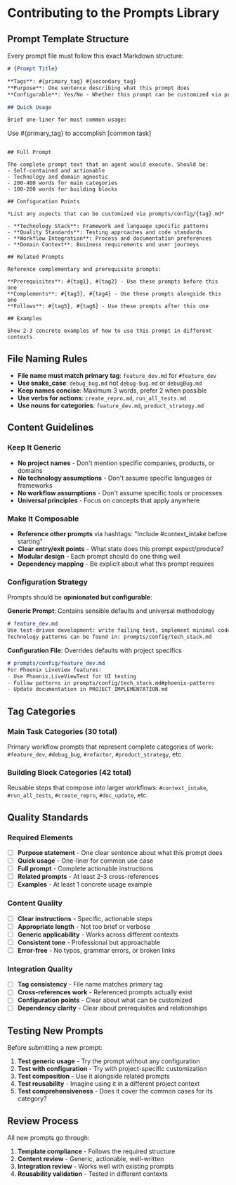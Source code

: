 # Contributing to the Prompts Library

## Prompt Template Structure

Every prompt file must follow this exact Markdown structure:

```markdown
# {Prompt Title}

**Tags**: #{primary_tag} #{secondary_tag}
**Purpose**: One sentence describing what this prompt does
**Configurable**: Yes/No - Whether this prompt can be customized via prompts/config/

## Quick Usage

Brief one-liner for most common usage:
```
Use #{primary_tag} to accomplish [common task]
```

## Full Prompt

The complete prompt text that an agent would execute. Should be:
- Self-contained and actionable
- Technology and domain agnostic
- 200-400 words for main categories
- 100-200 words for building blocks

## Configuration Points

*List any aspects that can be customized via prompts/config/{tag}.md*

- **Technology Stack**: Framework and language specific patterns
- **Quality Standards**: Testing approaches and code standards  
- **Workflow Integration**: Process and documentation preferences
- **Domain Context**: Business requirements and user journeys

## Related Prompts

Reference complementary and prerequisite prompts:

**Prerequisites**: #{tag1}, #{tag2} - Use these prompts before this one
**Complements**: #{tag3}, #{tag4} - Use these prompts alongside this one  
**Follows**: #{tag5}, #{tag6} - Use these prompts after this one

## Examples

Show 2-3 concrete examples of how to use this prompt in different contexts.
```

## File Naming Rules

- **File name must match primary tag**: `feature_dev.md` for `#feature_dev`
- **Use snake_case**: `debug_bug.md` not `debug-bug.md` or `debugBug.md`
- **Keep names concise**: Maximum 3 words, prefer 2 when possible
- **Use verbs for actions**: `create_repro.md`, `run_all_tests.md`
- **Use nouns for categories**: `feature_dev.md`, `product_strategy.md`

## Content Guidelines

### Keep It Generic
- **No project names** - Don't mention specific companies, products, or domains
- **No technology assumptions** - Don't assume specific languages or frameworks
- **No workflow assumptions** - Don't assume specific tools or processes
- **Universal principles** - Focus on concepts that apply anywhere

### Make It Composable  
- **Reference other prompts** via hashtags: "Include #context_intake before starting"
- **Clear entry/exit points** - What state does this prompt expect/produce?
- **Modular design** - Each prompt should do one thing well
- **Dependency mapping** - Be explicit about what this prompt requires

### Configuration Strategy

Prompts should be **opinionated but configurable**:

**Generic Prompt**: Contains sensible defaults and universal methodology
```markdown
# feature_dev.md
Use test-driven development: write failing test, implement minimal code, refactor.
Technology patterns can be found in: prompts/config/tech_stack.md
```

**Configuration File**: Overrides defaults with project specifics
```markdown  
# prompts/config/feature_dev.md
For Phoenix LiveView features:
- Use Phoenix.LiveViewTest for UI testing
- Follow patterns in prompts/config/tech_stack.md#phoenix-patterns
- Update documentation in PROJECT_IMPLEMENTATION.md
```

## Tag Categories

### Main Task Categories (30 total)
Primary workflow prompts that represent complete categories of work:
`#feature_dev`, `#debug_bug`, `#refactor`, `#product_strategy`, etc.

### Building Block Categories (42 total)  
Reusable steps that compose into larger workflows:
`#context_intake`, `#run_all_tests`, `#create_repro`, `#doc_update`, etc.

## Quality Standards

### Required Elements
- [ ] **Purpose statement** - One clear sentence about what this prompt does
- [ ] **Quick usage** - One-liner for common use case
- [ ] **Full prompt** - Complete actionable instructions
- [ ] **Related prompts** - At least 2-3 cross-references
- [ ] **Examples** - At least 1 concrete usage example

### Content Quality
- [ ] **Clear instructions** - Specific, actionable steps
- [ ] **Appropriate length** - Not too brief or verbose  
- [ ] **Generic applicability** - Works across different contexts
- [ ] **Consistent tone** - Professional but approachable
- [ ] **Error-free** - No typos, grammar errors, or broken links

### Integration Quality
- [ ] **Tag consistency** - File name matches primary tag
- [ ] **Cross-references work** - Referenced prompts actually exist
- [ ] **Configuration points** - Clear about what can be customized
- [ ] **Dependency clarity** - Clear about prerequisites and relationships

## Testing New Prompts

Before submitting a new prompt:

1. **Test generic usage** - Try the prompt without any configuration
2. **Test with configuration** - Try with project-specific customization  
3. **Test composition** - Use it alongside related prompts
4. **Test reusability** - Imagine using it in a different project context
5. **Test comprehensiveness** - Does it cover the common cases for its category?

## Review Process

All new prompts go through:

1. **Template compliance** - Follows the required structure
2. **Content review** - Generic, actionable, well-written
3. **Integration review** - Works well with existing prompts
4. **Reusability validation** - Tested in different contexts
